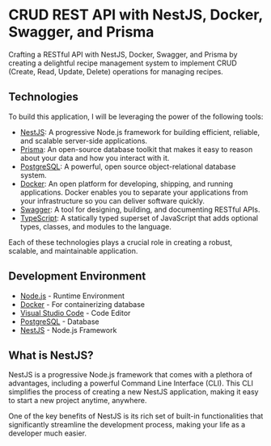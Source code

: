 # CRUD REST API with NestJS, Docker, Swagger, and Prisma

Crafting a RESTful API with NestJS, Docker, Swagger, and Prisma by creating a delightful recipe management system to implement CRUD (Create, Read, Update, Delete) operations for managing recipes.

## Technologies

To build this application, I will be leveraging the power of the following tools:
- [NestJS](https://nestjs.com/): A progressive Node.js framework for building efficient, reliable, and scalable server-side applications.
- [Prisma](https://www.prisma.io/): An open-source database toolkit that makes it easy to reason about your data and how you interact with it.
- [PostgreSQL](https://www.postgresql.org/): A powerful, open source object-relational database system.
- [Docker](https://www.docker.com/): An open platform for developing, shipping, and running applications. Docker enables you to separate your applications from your infrastructure so you can deliver software quickly.
- [Swagger](https://swagger.io/): A tool for designing, building, and documenting RESTful APIs.
- [TypeScript](https://www.typescriptlang.org/): A statically typed superset of JavaScript that adds optional types, classes, and modules to the language.

Each of these technologies plays a crucial role in creating a robust, scalable, and maintainable application.

## Development Environment

- [Node.js](https://nodejs.org/en/download/) - Runtime Environment
- [Docker](https://www.docker.com/get-started/) - For containerizing database
- [Visual Studio Code](https://code.visualstudio.com/Download) - Code Editor
- [PostgreSQL](https://www.postgresql.org/download/) - Database
- [NestJS](https://docs.nestjs.com/) - Node.js Framework

## What is NestJS?

NestJS is a progressive Node.js framework that comes with a plethora of advantages, including a powerful Command Line Interface (CLI). This CLI simplifies the process of creating a new NestJS application, making it easy to start a new project anytime, anywhere.

One of the key benefits of NestJS is its rich set of built-in functionalities that significantly streamline the development process, making your life as a developer much easier.
